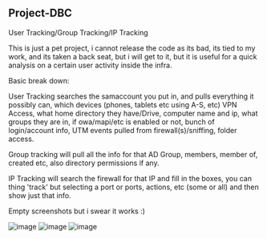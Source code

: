 ## Project-DBC

User Tracking/Group Tracking/IP Tracking


This is just a pet project, i cannot release the code as its bad, its tied to my work, and its taken a back seat, but i will get to it, but it is useful for a quick analysis on a certain user activity inside the infra.

Basic break down:

User Tracking searches the samaccount you put in, and pulls everything it possibly can, which devices (phones, tablets etc using A-S, etc) VPN Access, what home directory they have/Drive, computer name and ip, what groups they are in, if owa/mapi/etc is enabled or not, bunch of login/account info, UTM events pulled from firewall(s)/sniffing, folder access.

Group tracking will pull all the info for that AD Group, members, member of, created etc, also directory permissions if any.

IP Tracking will search the firewall for that IP and fill in the boxes, you can thing 'track' but selecting a port or ports, actions, etc (some or all) and then show just that info. 


Empty screenshots but i swear it works :)

![image](https://i.imgur.com/h7ejYxM.jpg)
![image](https://i.imgur.com/24ffQxi.jpg)
![image](https://i.imgur.com/idywZDp.jpg)
